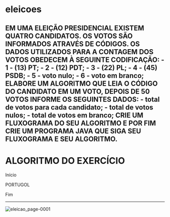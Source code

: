 # eleicoes
EM UMA ELEIÇÃO PRESIDENCIAL EXISTEM QUATRO CANDIDATOS. OS VOTOS SÃO INFORMADOS ATRAVÉS DE CÓDIGOS. OS DADOS UTILIZADOS PARA A CONTAGEM DOS VOTOS OBEDECEM À SEGUINTE CODIFICAÇÃO:  - 1 - (13) PT; - 2 - (12) PDT; - 3 - (22) PL; - 4 - (45) PSDB; - 5 - voto nulo; - 6 - voto em branco;  ELABORE UM ALGORITMO QUE LEIA O CÓDIGO DO CANDIDATO EM UM VOTO, DEPOIS DE 50 VOTOS INFORME OS SEGUINTES DADOS:  - total de votos para cada candidato; - total de votos nulos; - total de votos em branco;  CRIE UM FLUXOGRAMA DO SEU ALGORITMO E POR FIM CRIE UM PROGRAMA JAVA QUE SIGA SEU FLUXOGRAMA E SEU ALGORITMO.
------------------------------------------------------
# ALGORITMO DO EXERCÍCIO

Início

PORTUGOL

Fim


--------------------------------------------------------
![eleicao_page-0001](https://user-images.githubusercontent.com/103973688/168704057-b3617f99-c286-47dd-affa-1c241bc8a1b7.jpg)

